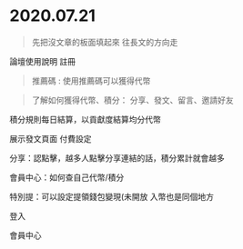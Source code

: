 # 2020.07.21
> 先把沒文章的板面填起來
> 往長文的方向走


論壇使用說明
註冊
>推薦碼 : 使用推薦碼可以獲得代幣

>了解如何獲得代幣、積分：
分享、發文、留言、邀請好友

積分規則每日結算，以貢獻度結算均分代幣

展示發文頁面
付費設定

分享：認點擊，越多人點擊分享連結的話，積分累計就會越多


會員中心：如何查自己代幣/積分

特別提：可以設定提領錢包變現(未開放
入幣也是同個地方

登入

會員中心




